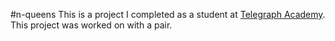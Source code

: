 #n-queens
This is a project I completed as a student at [Telegraph Academy](http://telegraphacademy.com). This project was worked on with a pair.